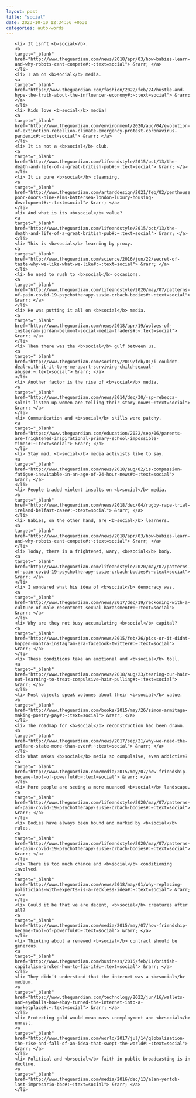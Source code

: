 ```yaml
---
layout: post
title: "social"
date: 2023-10-10 12:34:56 +0530
categories: auto-words
---
```

<ol>

    <li> It isn’t <b>social</b>.
    <a 
    target="_blank" 
    href="http://www.theguardian.com/news/2018/apr/03/how-babies-learn-and-why-robots-cant-compete#:~:text=social"> &rarr; </a>
    </li>
    <li> I am on <b>social</b> media.
    <a 
    target="_blank" 
    href="https://www.theguardian.com/fashion/2022/feb/24/hustle-and-hype-the-truth-about-the-influencer-economy#:~:text=social"> &rarr; </a>
    </li>
    <li> Kids love <b>social</b> media!
    <a 
    target="_blank" 
    href="http://www.theguardian.com/environment/2020/aug/04/evolution-of-extinction-rebellion-climate-emergency-protest-coronavirus-pandemic#:~:text=social"> &rarr; </a>
    </li>
    <li> It is not a <b>social</b> club.
    <a 
    target="_blank" 
    href="http://www.theguardian.com/lifeandstyle/2015/oct/13/the-death-and-life-of-a-great-british-pub#:~:text=social"> &rarr; </a>
    </li>
    <li> It is pure <b>social</b> cleansing.
    <a 
    target="_blank" 
    href="http://www.theguardian.com/artanddesign/2021/feb/02/penthouses-poor-doors-nine-elms-battersea-london-luxury-housing-development#:~:text=social"> &rarr; </a>
    </li>
    <li> And what is its <b>social</b> value?
    <a 
    target="_blank" 
    href="http://www.theguardian.com/lifeandstyle/2015/oct/13/the-death-and-life-of-a-great-british-pub#:~:text=social"> &rarr; </a>
    </li>
    <li> This is <b>social</b> learning by proxy.
    <a 
    target="_blank" 
    href="http://www.theguardian.com/science/2016/jun/22/secret-of-taste-why-we-like-what-we-like#:~:text=social"> &rarr; </a>
    </li>
    <li> No need to rush to <b>social</b> occasions.
    <a 
    target="_blank" 
    href="http://www.theguardian.com/lifeandstyle/2020/may/07/patterns-of-pain-covid-19-psychotherapy-susie-orbach-bodies#:~:text=social"> &rarr; </a>
    </li>
    <li> He was putting it all on <b>social</b> media.
    <a 
    target="_blank" 
    href="http://www.theguardian.com/news/2018/apr/19/wolves-of-instagram-jordan-belmont-social-media-traders#:~:text=social"> &rarr; </a>
    </li>
    <li> Then there was the <b>social</b> gulf between us.
    <a 
    target="_blank" 
    href="http://www.theguardian.com/society/2019/feb/01/i-couldnt-deal-with-it-it-tore-me-apart-surviving-child-sexual-abuse#:~:text=social"> &rarr; </a>
    </li>
    <li> Another factor is the rise of <b>social</b> media.
    <a 
    target="_blank" 
    href="http://www.theguardian.com/news/2014/dec/30/-sp-rebecca-solnit-listen-up-women-are-telling-their-story-now#:~:text=social"> &rarr; </a>
    </li>
    <li> Communication and <b>social</b> skills were patchy.
    <a 
    target="_blank" 
    href="https://www.theguardian.com/education/2022/sep/06/parents-are-frightened-inspirational-primary-school-impossible-times#:~:text=social"> &rarr; </a>
    </li>
    <li> Stay mad, <b>social</b> media activists like to say.
    <a 
    target="_blank" 
    href="http://www.theguardian.com/news/2018/aug/02/is-compassion-fatigue-inevitable-in-an-age-of-24-hour-news#:~:text=social"> &rarr; </a>
    </li>
    <li> People traded violent insults on <b>social</b> media.
    <a 
    target="_blank" 
    href="http://www.theguardian.com/news/2018/dec/04/rugby-rape-trial-ireland-belfast-case#:~:text=social"> &rarr; </a>
    </li>
    <li> Babies, on the other hand, are <b>social</b> learners.
    <a 
    target="_blank" 
    href="http://www.theguardian.com/news/2018/apr/03/how-babies-learn-and-why-robots-cant-compete#:~:text=social"> &rarr; </a>
    </li>
    <li> Today, there is a frightened, wary, <b>social</b> body.
    <a 
    target="_blank" 
    href="http://www.theguardian.com/lifeandstyle/2020/may/07/patterns-of-pain-covid-19-psychotherapy-susie-orbach-bodies#:~:text=social"> &rarr; </a>
    </li>
    <li> I wondered what his idea of <b>social</b> democracy was.
    <a 
    target="_blank" 
    href="http://www.theguardian.com/news/2017/dec/19/reckoning-with-a-culture-of-male-resentment-sexual-harassment#:~:text=social"> &rarr; </a>
    </li>
    <li> Why are they not busy accumulating <b>social</b> capital?
    <a 
    target="_blank" 
    href="http://www.theguardian.com/news/2015/feb/26/pics-or-it-didnt-happen-mantra-instagram-era-facebook-twitter#:~:text=social"> &rarr; </a>
    </li>
    <li> These conditions take an emotional and <b>social</b> toll.
    <a 
    target="_blank" 
    href="http://www.theguardian.com/news/2018/aug/23/tearing-our-hair-out-learning-to-treat-compulsive-hair-pulling#:~:text=social"> &rarr; </a>
    </li>
    <li> Most objects speak volumes about their <b>social</b> value.
    <a 
    target="_blank" 
    href="http://www.theguardian.com/books/2015/may/26/simon-armitage-making-poetry-pay#:~:text=social"> &rarr; </a>
    </li>
    <li> The roadmap for <b>social</b> reconstruction had been drawn.
    <a 
    target="_blank" 
    href="http://www.theguardian.com/news/2017/sep/21/why-we-need-the-welfare-state-more-than-ever#:~:text=social"> &rarr; </a>
    </li>
    <li> What makes <b>social</b> media so compulsive, even addictive?
    <a 
    target="_blank" 
    href="http://www.theguardian.com/media/2015/may/07/how-friendship-became-tool-of-powerful#:~:text=social"> &rarr; </a>
    </li>
    <li> More people are seeing a more nuanced <b>social</b> landscape.
    <a 
    target="_blank" 
    href="http://www.theguardian.com/lifeandstyle/2020/may/07/patterns-of-pain-covid-19-psychotherapy-susie-orbach-bodies#:~:text=social"> &rarr; </a>
    </li>
    <li> Bodies have always been bound and marked by <b>social</b> rules.
    <a 
    target="_blank" 
    href="http://www.theguardian.com/lifeandstyle/2020/may/07/patterns-of-pain-covid-19-psychotherapy-susie-orbach-bodies#:~:text=social"> &rarr; </a>
    </li>
    <li> There is too much chance and <b>social</b> conditioning involved.
    <a 
    target="_blank" 
    href="http://www.theguardian.com/news/2018/may/01/why-replacing-politicians-with-experts-is-a-reckless-idea#:~:text=social"> &rarr; </a>
    </li>
    <li> Could it be that we are decent, <b>social</b> creatures after all?
    <a 
    target="_blank" 
    href="http://www.theguardian.com/media/2015/may/07/how-friendship-became-tool-of-powerful#:~:text=social"> &rarr; </a>
    </li>
    <li> Thinking about a renewed <b>social</b> contract should be generous.
    <a 
    target="_blank" 
    href="http://www.theguardian.com/business/2015/feb/11/british-capitalism-broken-how-to-fix-it#:~:text=social"> &rarr; </a>
    </li>
    <li> They didn’t understand that the internet was a <b>social</b> medium.
    <a 
    target="_blank" 
    href="https://www.theguardian.com/technology/2022/jun/16/wallets-and-eyeballs-how-ebay-turned-the-internet-into-a-marketplace#:~:text=social"> &rarr; </a>
    </li>
    <li> Protecting gold would mean mass unemployment and <b>social</b> unrest.
    <a 
    target="_blank" 
    href="http://www.theguardian.com/world/2017/jul/14/globalisation-the-rise-and-fall-of-an-idea-that-swept-the-world#:~:text=social"> &rarr; </a>
    </li>
    <li> Political and <b>social</b> faith in public broadcasting is in decline.
    <a 
    target="_blank" 
    href="http://www.theguardian.com/media/2016/dec/13/alan-yentob-last-impresario-bbc#:~:text=social"> &rarr; </a>
    </li>